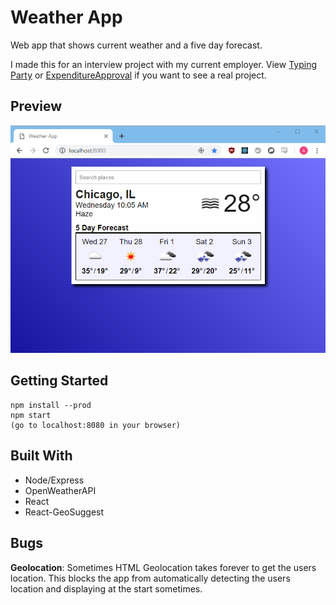# Weather App

Web app that shows current weather and a five day forecast.

I made this for an interview project with my current employer. View 
[Typing Party](https://github.com/AdamLoe/TypingParty)
or
[ExpenditureApproval](https://github.com/AdamLoe/expenditure-approval)
if you want to see a real project.

## Preview
![Preview image not loading](/Preview.png) 

## Getting Started
```
npm install --prod  
npm start
(go to localhost:8080 in your browser)
```

## Built With

* Node/Express
* OpenWeatherAPI
* React
* React-GeoSuggest

## Bugs

**Geolocation**: Sometimes HTML Geolocation takes forever to get the users location.
This blocks the app from automatically detecting the users location and displaying at the start sometimes.

